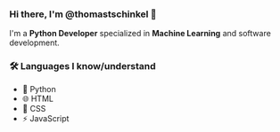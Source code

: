 ### Hi there, I'm @thomastschinkel 👋  

I'm a **Python Developer** specialized in **Machine Learning** and software development.  

### 🛠️ Languages I know/understand  
- 🐍 Python  
- 🌐 HTML  
- 🎨 CSS  
- ⚡ JavaScript  
